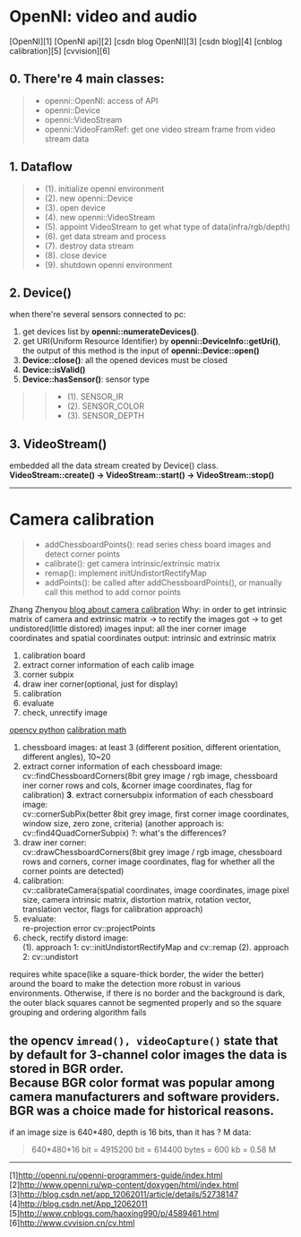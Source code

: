 # OpenNI: video and audio
[OpenNI][1]
[OpenNI api][2]
[csdn blog OpenNI][3]
[csdn blog][4]
[cnblog calibration][5]
[cvvision][6]

## 0. There're 4 main classes:
>- openni::OpenNI: access of API
>- openni::Device
>- openni::VideoStream
>- openni::VideoFramRef: get one video stream frame from video stream data

## 1. Dataflow
>- (1). initialize openni environment  
>- (2). new openni::Device  
>- (3). open device  
>- (4). new openni::VideoStream  
>- (5). appoint VideoStream to get what type of data(infra/rgb/depth)  
>- (6). get data stream and process   
>- (7). destroy data stream  
>- (8). close device   
>- (9). shutdown openni environment  

## 2. Device()
when there're several sensors connected to pc:
1. get devices list by **openni::numerateDevices()**. 
2. get URI(Uniform Resource Identifier) by **openni::DeviceInfo::getUri()**, the output of this method is the input of **openni::Device::open()**
3. **Device::close()**: all the opened devices must be closed
4. **Device::isValid()**
5. **Device::hasSensor()**: sensor type 
>>- (1). SENSOR_IR
>>- (2). SENSOR_COLOR
>>- (3). SENSOR_DEPTH

## 3. VideoStream()
embedded all the data stream created by Device() class.
**VideoStream::create() -> VideoStream::start() -> VideoStream::stop()**


---

# Camera calibration
>- addChessboardPoints(): read series chess board images and detect corner points
>- calibrate(): get camera intrinsic/extrinsic matrix
>- remap(): implement initUndistortRectifyMap
>- addPoints(): be called after addChessboardPoints(), or manually call this method to add cornor points

Zhang Zhenyou
[blog about camera calibration](http://blog.csdn.net/dcrmg/article/details/52939318)
Why: in order to get intrinsic matrix of camera and extrinsic matrix -> to rectify the images got -> to get undistored(little distored) images
input: all the iner corner image coordinates and spatial coordinates
output: intrinsic and extrinsic matrix 

1. calibration board
2. extract corner information of each calib image
3. corner subpix
4. draw iner corner(optional, just for display)
5. calibration
6. evaluate
7. check, unrectify image


[opencv python](http://opencv-python-tutroals.readthedocs.io/en/latest/py_tutorials/py_calib3d/py_calibration/py_calibration.html)
[calibration math](http://blog.csdn.net/aptx704610875/article/details/48914043)
1. chessboard images: at least 3 (different position, different orientation, different angles), 10~20
2. extract corner information of each chessboard image:  
cv::findChessboardCorners(8bit grey image / rgb image, chessboard iner corner rows and cols, &corner image coordinates, flag for calibration)
**3**. extract cornersubpix information of each chessboard image:  
cv::cornerSubPix(better 8bit grey image, first corner image coordinates, window size, zero zone, criteria)
(another approach is: cv::find4QuadCornerSubpix) ?: what's the differences?
4. draw iner corner:  
cv::drawChessboardCorners(8bit grey image / rgb image, chessboard rows and corners, corner image coordinates, flag for whether all the corner points are detected)
5. calibration:   
cv::calibrateCamera(spatial coordinates, image coordinates, image pixel size, camera intrinsic matrix, distortion matrix, rotation vector, translation vector, flags for calibration approach)
6. evaluate:  
re-projection error
cv::projectPoints  
7. check, rectify distord image:  
(1). approach 1: cv::initUndistortRectifyMap and cv::remap
(2). approach 2: cv::undistort


requires white space(like a square-thick border, the wider the better) around the board to make the detection more robust in various environments. Otherwise, if there is no border and the background is dark, the outer black squares cannot be segmented properly and so the square grouping and ordering algorithm fails

the opencv ```imread(), videoCapture()``` state that by default for 3-channel color images the data is stored in **BGR** order.  
Because BGR color format was popular among camera manufacturers and software providers. BGR was a choice made for historical reasons.
---

if an image size is 640*480, depth is 16 bits, than it has ? M data:
> 640\*480\*16 bit = 4915200 bit = 614400 bytes = 600 kb = 0.58 M


---  

[1]http://openni.ru/openni-programmers-guide/index.html  
[2]http://www.openni.ru/wp-content/doxygen/html/index.html  
[3]http://blog.csdn.net/app_12062011/article/details/52738147  
[4]http://blog.csdn.net/App_12062011  
[5]http://www.cnblogs.com/haoxing990/p/4589461.html  
[6]http://www.cvvision.cn/cv.html   

